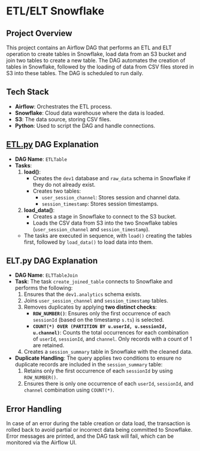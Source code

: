 # ETL/ELT Snowflake

## Project Overview
This project contains an Airflow DAG that performs an ETL and ELT operation to create tables in Snowflake, load data from an S3 bucket and join two tables to create a new table. The DAG automates the creation of tables in Snowflake, followed by the loading of data from CSV files stored in S3 into these tables. The DAG is scheduled to run daily.


## Tech Stack
- **Airflow**: Orchestrates the ETL process.
- **Snowflake**: Cloud data warehouse where the data is loaded.
- **S3**: The data source, storing CSV files.
- **Python**: Used to script the DAG and handle connections.

## [ETL.py](https://github.com/aditya-tekale-99/Data-Warehouse-and-Pipeline/blob/main/HW7/ETL.py) DAG Explanation
- **DAG Name**: `ETLTable`
- **Tasks**:
   1. **load()**:
      - Creates the `dev1` database and `raw_data` schema in Snowflake if they do not already exist.
      - Creates two tables: 
        - `user_session_channel`: Stores session and channel data.
        - `session_timestamp`: Stores session timestamps.
   2. **load_data()**:
      - Creates a stage in Snowflake to connect to the S3 bucket.
      - Loads the CSV data from S3 into the two Snowflake tables (`user_session_channel` and `session_timestamp`).
   - The tasks are executed in sequence, with `load()` creating the tables first, followed by `load_data()` to load data into them.

 ## ELT.py DAG Explanation
- **DAG Name**: `ELTTableJoin`
- **Task**: The task `create_joined_table` connects to Snowflake and performs the following:
   1. Ensures that the `dev1.analytics` schema exists.
   2. Joins `user_session_channel` and `session_timestamp` tables.
   3. Removes duplicates by applying **two distinct checks**:
      - **`ROW_NUMBER()`**: Ensures only the first occurrence of each `sessionId` (based on the timestamp `s.ts`) is selected.
      - **`COUNT(*) OVER (PARTITION BY u.userId, u.sessionId, u.channel)`**: Counts the total occurrences for each combination of `userId`, `sessionId`, and `channel`. Only records with a count of 1 are retained.
   4. Creates a `session_summary` table in Snowflake with the cleaned data.
- **Duplicate Handling**: The query applies two conditions to ensure no duplicate records are included in the `session_summary` table:
   1. Retains only the first occurrence of each `sessionId` by using `ROW_NUMBER()`.
   2. Ensures there is only one occurrence of each `userId`, `sessionId`, and `channel` combination using `COUNT(*)`.

## Error Handling
In case of an error during the table creation or data load, the transaction is rolled back to avoid partial or incorrect data being committed to Snowflake. Error messages are printed, and the DAG task will fail, which can be monitored via the Airflow UI.
